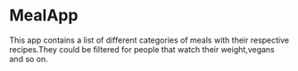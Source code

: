# MealApp
This app contains a list of different categories of meals with their respective recipes.They could be filtered for people that watch their weight,vegans and so on.
